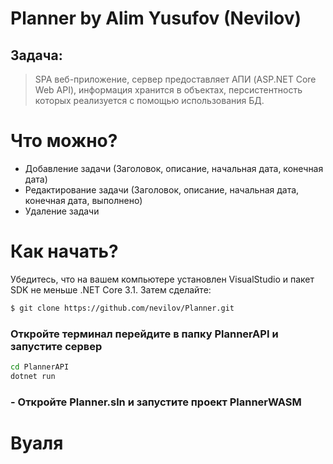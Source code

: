 # Planner by Alim Yusufov (Nevilov)

## Задача: 
> SPA веб-приложение, сервер предоставляет АПИ (ASP.NET Core Web API), информация хранится в объектах, персистентность которых реализуется с помощью использования БД.

# Что можно?
- Добавление задачи (Заголовок, описание, начальная дата, конечная дата)
- Редактирование задачи (Заголовок, описание, начальная дата, конечная дата, выполнено)
- Удаление задачи

# Как начать?
Убедитесь, что на вашем компьютере установлен VisualStudio и пакет SDK не меньше .NET Core 3.1. Затем сделайте:
```sh
$ git clone https://github.com/nevilov/Planner.git
```
### Откройте терминал перейдите в папку PlannerAPI и запустите сервер
```sh
cd PlannerAPI
dotnet run
```
### - Откройте Planner.sln и запустите проект PlannerWASM

# Вуаля

